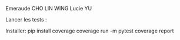 Emeraude CHO LIN WING
Lucie YU


Lancer les tests : 

Installer: pip install coverage
coverage run -m pytest
coverage report
